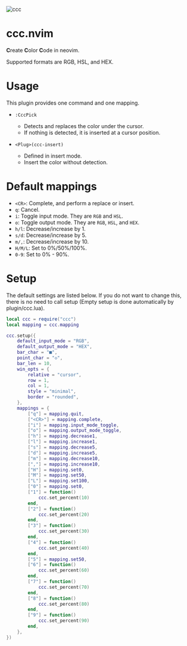 ![ccc](https://user-images.githubusercontent.com/82267684/190083999-48d50982-6805-43db-9ed7-2fd5775c0285.gif)

# ccc.nvim

**C**reate **C**olor **C**ode in neovim.

Supported formats are RGB, HSL, and HEX.

# Usage

This plugin provides one command and one mapping.

- `:CccPick`
    - Detects and replaces the color under the cursor.
    - If nothing is detected, it is inserted at a cursor position.

- `<Plug>(ccc-insert)`
    - Defined in insert mode.
    - Insert the color without detection.

# Default mappings

- `<CR>`: Complete, and perform a replace or insert.
- `q`: Cancel.
- `i`: Toggle input mode. They are `RGB` and `HSL`.
- `o`: Toggle output mode. They are `RGB`, `HSL`, and `HEX`.
- `h/l`: Decrease/increase by 1.
- `s/d`: Decrease/increase by 5.
- `m/,`: Decrease/increase by 10.
- `H/M/L`: Set to 0%/50%/100%.
- `0-9`: Set to 0% - 90%.

# Setup

The default settings are listed below.
If you do not want to change this, there is no need to call setup (Empty setup is done automatically by plugin/ccc.lua).

```lua
local ccc = require("ccc")
local mapping = ccc.mapping

ccc.setup({
    default_input_mode = "RGB",
    default_output_mode = "HEX",
    bar_char = "■",
    point_char = "◇",
    bar_len = 10,
    win_opts = {
        relative = "cursor",
        row = 1,
        col = 1,
        style = "minimal",
        border = "rounded",
    },
    mappings = {
        ["q"] = mapping.quit,
        ["<CR>"] = mapping.complete,
        ["i"] = mapping.input_mode_toggle,
        ["o"] = mapping.output_mode_toggle,
        ["h"] = mapping.decrease1,
        ["l"] = mapping.increase1,
        ["s"] = mapping.decrease5,
        ["d"] = mapping.increase5,
        ["m"] = mapping.decrease10,
        [","] = mapping.increase10,
        ["H"] = mapping.set0,
        ["M"] = mapping.set50,
        ["L"] = mapping.set100,
        ["0"] = mapping.set0,
        ["1"] = function()
            ccc.set_percent(10)
        end,
        ["2"] = function()
            ccc.set_percent(20)
        end,
        ["3"] = function()
            ccc.set_percent(30)
        end,
        ["4"] = function()
            ccc.set_percent(40)
        end,
        ["5"] = mapping.set50,
        ["6"] = function()
            ccc.set_percent(60)
        end,
        ["7"] = function()
            ccc.set_percent(70)
        end,
        ["8"] = function()
            ccc.set_percent(80)
        end,
        ["9"] = function()
            ccc.set_percent(90)
        end,
    },
})
```
